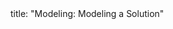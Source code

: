 <frontmatter>
title: "Modeling: Modeling a Solution"
</frontmatter>

<include src="container-inPage-asFlat.md" boilerplate />
